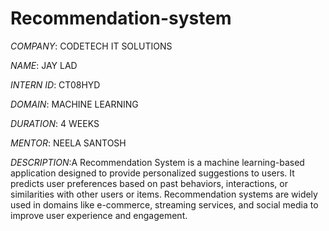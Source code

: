# Recommendation-system

*COMPANY*: CODETECH IT SOLUTIONS

*NAME*: JAY LAD

*INTERN ID*: CT08HYD

*DOMAIN*: MACHINE LEARNING

*DURATION*: 4 WEEKS

*MENTOR*: NEELA SANTOSH

*DESCRIPTION*:A Recommendation System is a machine learning-based application designed to provide personalized suggestions to users. It predicts user preferences based on past behaviors, interactions, or similarities with other users or items. Recommendation systems are widely used in domains like e-commerce, streaming services, and social media to improve user experience and engagement.
